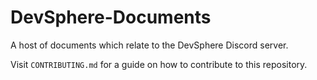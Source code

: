 # DevSphere-Documents
A host of documents which relate to the DevSphere Discord server.

Visit `CONTRIBUTING.md` for a guide on how to contribute to this repository.
